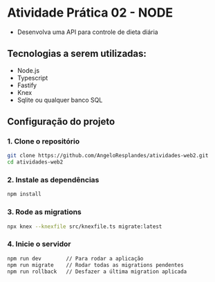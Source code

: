 # Atividade Prática 02 - NODE
* Desenvolva uma API para controle de dieta diária

## Tecnologias a serem utilizadas:
* Node.js
* Typescript
* Fastify
* Knex
* Sqlite ou qualquer banco SQL

## Configuração do projeto

### 1. Clone o repositório

```bash
git clone https://github.com/AngeloResplandes/atividades-web2.git
cd atividades-web2
```

### 2. Instale as dependências

```bash
npm install
```

### 3. Rode as migrations

```bash
npx knex --knexfile src/knexfile.ts migrate:latest
```

### 4. Inicie o servidor

```bash
npm run dev        // Para rodar a aplicação
npm run migrate    // Rodar todas as migrations pendentes
npm run rollback   // Desfazer a última migration aplicada
```
